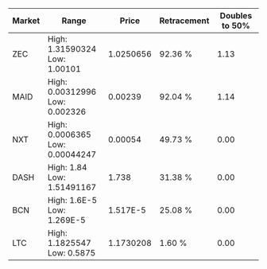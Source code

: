 | Market | Range | Price| Retracement | Doubles to 50% |
| --- | --- | --- | --- | --- |
| ZEC | High: 1.31590324<br />Low: 1.00101 | 1.0250656 | 92.36 % | 1.13 |
| MAID | High: 0.00312996<br />Low: 0.002326 | 0.00239 | 92.04 % | 1.14 |
| NXT | High: 0.0006365<br />Low: 0.00044247 | 0.00054 | 49.73 % | 0.00 |
| DASH | High: 1.84<br />Low: 1.51491167 | 1.738 | 31.38 % | 0.00 |
| BCN | High: 1.6E-5<br />Low: 1.269E-5 | 1.517E-5 | 25.08 % | 0.00 |
| LTC | High: 1.1825547<br />Low: 0.5875 | 1.1730208 | 1.60 % | 0.00 |
